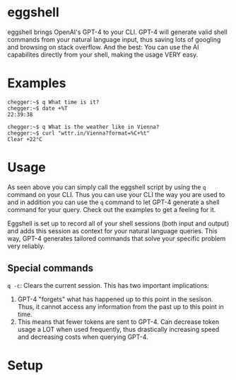 # eggshell

eggshell brings OpenAI's GPT-4 to your CLI. GPT-4 will generate valid shell commands from your natural language input, thus saving lots of googling and browsing on stack overflow. And the best: You can use the AI capabilites directly from your shell, making the usage VERY easy.

# Examples

```
chegger:~$ q What time is it?
chegger:~$ date +%T
22:39:38
```

```
chegger:~$ q What is the weather like in Vienna?
chegger:~$ curl "wttr.in/Vienna?format=%C+%t"
Clear +22°C
```

# Usage

As seen above you can simply call the eggshell script by using the `q` command on your CLI. Thus you can use your CLI the way you are used to and in addition you can use the `q` command to let GPT-4 generate a shell command for your query. Check out the examples to get a feeling for it.

Eggshell is set up to record all of your shell sessions (both input and output) and adds this session as context for your natural language queries. This way, GPT-4 generates tailored commands that solve your specific problem very reliably.

## Special commands

`q -c`: Clears the current session. This has two important implications:
1. GPT-4 "forgets" what has happened up to this point in the sesison. Thus, it cannot access any information from the past up to this point in time.
2. This means that fewer tokens are sent to GPT-4. Can decrease token usage a LOT when used frequently, thus drastically increasing speed and decreasing costs when querying GPT-4.

# Setup
